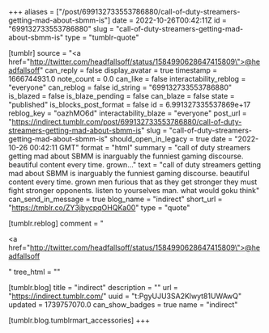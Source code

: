 +++
aliases = ["/post/699132733553786880/call-of-duty-streamers-getting-mad-about-sbmm-is"]
date = 2022-10-26T00:42:11Z
id = "699132733553786880"
slug = "call-of-duty-streamers-getting-mad-about-sbmm-is"
type = "tumblr-quote"

[tumblr]
source = "<a href=\"http://twitter.com/headfallsoff/status/1584990628647415809\">@headfallsoff</a>"
can_reply = false
display_avatar = true
timestamp = 1666744931.0
note_count = 0.0
can_like = false
interactability_reblog = "everyone"
can_reblog = false
id_string = "699132733553786880"
is_blazed = false
is_blaze_pending = false
can_blaze = false
state = "published"
is_blocks_post_format = false
id = 6.991327335537869e+17
reblog_key = "oazhMO6d"
interactability_blaze = "everyone"
post_url = "https://indirect.tumblr.com/post/699132733553786880/call-of-duty-streamers-getting-mad-about-sbmm-is"
slug = "call-of-duty-streamers-getting-mad-about-sbmm-is"
should_open_in_legacy = true
date = "2022-10-26 00:42:11 GMT"
format = "html"
summary = "call of duty streamers getting mad about SBMM is inarguably the funniest gaming discourse. beautiful content every time. grown..."
text = "call of duty streamers getting mad about SBMM is inarguably the funniest gaming discourse. beautiful content every time. grown men furious that as they get stronger they must fight stronger opponents. listen to yourselves man. what would goku think"
can_send_in_message = true
blog_name = "indirect"
short_url = "https://tmblr.co/ZY3jbycpqOHQKa00"
type = "quote"

[tumblr.reblog]
comment = "<p><a href=\"http://twitter.com/headfallsoff/status/1584990628647415809\">@headfallsoff</a></p>"
tree_html = ""

[tumblr.blog]
title = "indirect"
description = ""
url = "https://indirect.tumblr.com/"
uuid = "t:PgyUJU3SA2Klwyt81UWAwQ"
updated = 1739757070.0
can_show_badges = true
name = "indirect"

[tumblr.blog.tumblrmart_accessories]
+++
